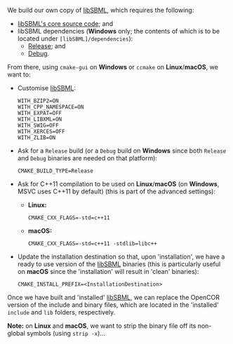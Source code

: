 We build our own copy of [libSBML](http://sbml.org/Software/libSBML), which requires the following:
 * [libSBML's core source code](http://sourceforge.net/projects/sbml/files/libsbml/); and
 * libSBML dependencies (**Windows** only; the contents of which is to be located under `[libSBML]/dependencies`):
    * [Release](http://sourceforge.net/projects/sbml/files/libsbml/win-dependencies/libSBML_dependencies_vs14_release_x64.zip); and
    * [Debug](http://sourceforge.net/projects/sbml/files/libsbml/win-dependencies/libSBML_dependencies_vs14_debug_x64.zip).

From there, using `cmake-gui` on **Windows** or `ccmake` on **Linux**/**macOS**, we want to:
 * Customise [libSBML](http://sbml.org/Software/libSBML):

   ```
   WITH_BZIP2=ON
   WITH_CPP_NAMESPACE=ON
   WITH_EXPAT=OFF
   WITH_LIBXML=ON
   WITH_SWIG=OFF
   WITH_XERCES=OFF
   WITH_ZLIB=ON
   ```

 * Ask for a `Release` build (or a `Debug` build on **Windows** since both `Release` and `Debug` binaries are needed on that platform):

   ```
   CMAKE_BUILD_TYPE=Release
   ```

 * Ask for C++11 compilation to be used on **Linux**/**macOS** (on **Windows**, MSVC uses C++11 by default) (this is part of the advanced settings):
    * **Linux:**

      ```
      CMAKE_CXX_FLAGS=-std=c++11
      ```

    * **macOS:**

      ```
      CMAKE_CXX_FLAGS=-std=c++11 -stdlib=libc++
      ```

 * Update the installation destination so that, upon 'installation', we have a ready to use version of the [libSBML](http://sbml.org/Software/libSBML) binaries (this is particularly useful on **macOS** since the 'installation' will result in 'clean' binaries):

   ```
   CMAKE_INSTALL_PREFIX=<InstallationDestination>
   ```

Once we have built and 'installed' [libSBML](http://sbml.org/Software/libSBML), we can replace the OpenCOR version of the include and binary files, which are located in the 'installed' `include` and `lib` folders, respectively.

**Note:** on **Linux** and **macOS**, we want to strip the binary file off its non-global symbols (using `strip -x`)...
